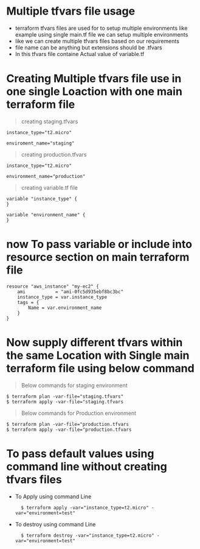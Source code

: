 # Multiple tfvars file usage 
* terraform tfvars files are used for to setup multiple environments like example using single main.tf file we can setup multiple environments 
* like we can create  multiple tfvars files based on our requirements 
* file name can be anything but extensions should be .tfvars 
* In this tfvars file containe Actual value of variable.tf 

# Creating Multiple tfvars file use in one single Loaction with one main terraform file 
> creating staging.tfvars

    instance_type="t2.micro"									
		
    enviroment_name="staging"

> creating production.tfvars 

  	instance_type="t2.micro"
		
	environment_name="production" 

> creating variable.tf file 

		
	variable "instance_type" {
	}
		
	variable "environment_name" {
	}

# now To pass variable or include into resource section on main terraform file 


    resource "aws_instance" "my-ec2" {
        ami           = "ami-0fc5d935ebf8bc3bc"
        instance_type = var.instance_type
        tags = {
            Name = var.environment_name
        }
    }


# Now supply different tfvars within the same Location with Single main terraform file using below command 

> Below commands for staging environment 

    $ terraform plan -var-file="staging.tfvars"
    $ terraform apply -var-file="staging.tfvars

> Below commands for Production environment 

    $ terraform plan -var-file="production.tfvars
    $ terraform apply -var-file="production.tfvars 

# To pass default values using command line without creating tfvars files 
- To Apply using command Line 
    
        $ terraform apply -var="instance_type=t2.micro" -var="environment=test"

- To destroy using command Line 
   
        $ terraform destroy -var="instance_type=t2.micro" -var="environment=test"